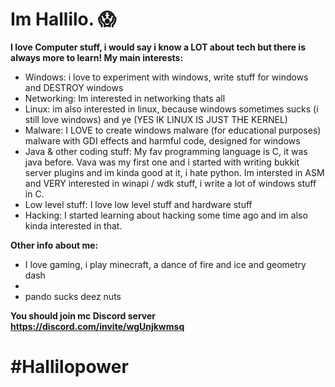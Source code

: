 # Im Hallilo. 😱
**I love Computer stuff, i would say i know a LOT about tech but there is always more to learn! My main interests:**

- Windows:
  i love to experiment with windows, write stuff for windows and DESTROY windows
- Networking:
  Im interested in networking thats all
- Linux:
  im also interested in linux, because windows sometimes sucks (i still love windows) and ye (YES IK LINUX IS JUST THE KERNEL)
- Malware:
  I LOVE to create windows malware (for educational purposes) malware with GDI effects and harmful code, designed for windows
- Java & other coding stuff:
  My fav programming language is C, it was java before. Vava was my first one and i started with writing bukkit server plugins and im kinda good at it, i hate python.
  Im intersted in ASM and VERY interested in winapi / wdk stuff, i write a lot of windows stuff in C.
- Low level stuff:
  I love low level stuff and hardware stuff
- Hacking:
  I started learning about hacking some time ago and im also kinda interested in that.


**Other info about me:**
- I love gaming, i play minecraft, a dance of fire and ice and geometry dash
- 
- pando sucks deez nuts

**You should join mc Discord server https://discord.com/invite/wgUnjkwmsq**


# #Hallilopower


<!---
Hallilogod/Hallilogod is a ✨ special ✨ repository because its `README.md` (this file) appears on your GitHub profile.
You can click the Preview link to take a look at your changes.
--->
